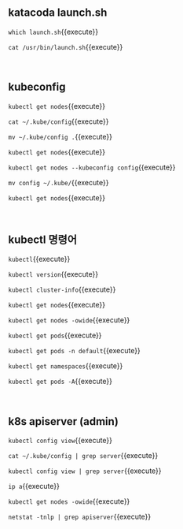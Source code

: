<br>

## katacoda launch.sh

`which launch.sh`{{execute}}

`cat /usr/bin/launch.sh`{{execute}}

<br>

## kubeconfig

`kubectl get nodes`{{execute}}

`cat ~/.kube/config`{{execute}}

`mv ~/.kube/config .`{{execute}}

`kubectl get nodes`{{execute}}

`kubectl get nodes --kubeconfig config`{{execute}}

`mv config ~/.kube/`{{execute}}

`kubectl get nodes`{{execute}}

<br>

## kubectl 명령어

`kubectl`{{execute}}

`kubectl version`{{execute}}

`kubectl cluster-info`{{execute}}

`kubectl get nodes`{{execute}}

`kubectl get nodes -owide`{{execute}}

`kubectl get pods`{{execute}}

`kubectl get pods -n default`{{execute}}

`kubectl get namespaces`{{execute}}

`kubectl get pods -A`{{execute}}

<br>

## k8s apiserver (admin)

`kubectl config view`{{execute}}

`cat ~/.kube/config | grep server`{{execute}}

`kubectl config view | grep server`{{execute}}

`ip a`{{execute}}

`kubectl get nodes -owide`{{execute}}

`netstat -tnlp | grep apiserver`{{execute}}

